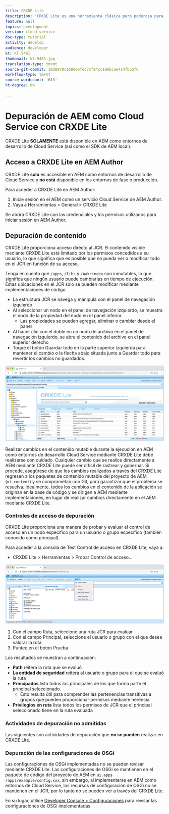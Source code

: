 ```yaml
---
title: CRXDE Lite
description: 'CRXDE Lite es una herramienta clásica pero poderosa para depurar AEM como entornos de Cloud Service Developer. CRXDE Lite proporciona un conjunto de funciones que ayudan a depurar todos los recursos y propiedades, a manipular las partes mutables del JCR y a investigar los permisos. '
feature: null
topics: development
version: cloud-service
doc-type: tutorial
activity: develop
audience: developer
kt: KT-5481
thumbnail: kt-5481.jpg
translation-type: tm+mt
source-git-commit: 10d0970c1b0debfec7cf94cc106bcae414fb55f6
workflow-type: tm+mt
source-wordcount: '613'
ht-degree: 0%

---
```



# Depuración de AEM como Cloud Service con CRXDE Lite

CRXDE Lite __SOLAMENTE__ está disponible en AEM como entornos de desarrollo de Cloud Service (así como el SDK de AEM local).

## Acceso a CRXDE Lite en AEM Author

CRXDE Lite __solo__ es accesible en AEM como entornos de desarrollo de Cloud Service y __no está__ disponible en los entornos de fase o producción.

Para acceder a CRXDE Lite en AEM Author:

1. Inicie sesión en el AEM como un servicio Cloud Service de AEM Author.
1. Vaya a Herramientas > General > CRXDE Lite

Se abrirá CRXDE Lite con las credenciales y los permisos utilizados para iniciar sesión en AEM Author.

## Depuración de contenido

CRXDE Lite proporciona acceso directo al JCR. El contenido visible mediante CRXDE Lite está limitado por los permisos concedidos a su usuario, lo que significa que es posible que no pueda ver o modificar todo en el JCR en función de su acceso.

Tenga en cuenta que `/apps`, `/libs` y `/oak:index` son inmutables, lo que significa que ningún usuario puede cambiarlas en tiempo de ejecución. Estas ubicaciones en el JCR solo se pueden modificar mediante implementaciones de código.

+ La estructura JCR se navega y manipula con el panel de navegación izquierdo
+ Al seleccionar un nodo en el panel de navegación izquierdo, se muestra el nodo de la propiedad del nodo en el panel inferior.
   + Las propiedades se pueden agregar, eliminar o cambiar desde el panel
+ Al hacer clic con el doble en un nodo de archivo en el panel de navegación izquierdo, se abre el contenido del archivo en el panel superior derecho
+ Toque el botón Guardar todo en la parte superior izquierda para mantener el cambio o la flecha abajo situada junto a Guardar todo para revertir los cambios no guardados.

![CRXDE Lite: Depuración de contenido](./assets/crxde-lite/debugging-content.png)

Realizar cambios en el contenido mutable durante la ejecución en AEM como entornos de desarrollo Cloud Service mediante CRXDE Lite debe realizarse con cuidado.
Cualquier cambio que se realice directamente a AEM mediante CRXDE Lite puede ser difícil de rastrear y gobernar. Si procede, asegúrese de que los cambios realizados a través del CRXDE Lite regresen a los paquetes de contenido mutable del proyecto de AEM (`ui.content`) y se comprometan con Git, para garantizar que el problema se resuelva. Idealmente, todos los cambios en el contenido de la aplicación se originan en la base de código y se dirigen a AEM mediante implementaciones, en lugar de realizar cambios directamente en el AEM mediante CRXDE Lite.

### Controles de acceso de depuración

CRXDE Lite proporciona una manera de probar y evaluar el control de acceso en un nodo específico para un usuario o grupo específico (también conocido como principal).

Para acceder a la consola de Test Control de acceso en CRXDE Lite, vaya a:

+ CRXDE Lite > Herramientas > Probar Control de acceso...

![CRXDE Lite - Control de acceso de prueba](./assets/crxde-lite/permissions__test-access-control.png)

1. Con el campo Ruta, seleccione una ruta JCR para evaluar
1. Con el campo Principal, seleccione el usuario o grupo con el que desea valorar la ruta
1. Puntee en el botón Prueba

Los resultados se muestran a continuación:

+ __Path__ reitera la ruta que se evaluó
+ __La entidad de seguridad__ reitera al usuario o grupo para el que se evaluó la ruta
+ __Principados__ lista todos los principales de los que forma parte el principal seleccionado.
   + Esto resulta útil para comprender las pertenencias transitivas a grupos que pueden proporcionar permisos mediante herencia
+ __Privilegios en ruta__ lista todos los permisos de JCR que el principal seleccionado tiene en la ruta evaluada

### Actividades de depuración no admitidas

Las siguientes son actividades de depuración que __no se pueden__ realizar en CRXDE Lite.

### Depuración de las configuraciones de OSGi

Las configuraciones de OSGi implementadas no se pueden revisar mediante CRXDE Lite. Las configuraciones de OSGi se mantienen en el paquete de código del proyecto de AEM en `ui.apps` `/apps/example/config.xxx`, sin embargo, al implementarse en AEM como entornos de Cloud Service, los recursos de configuración de OSGi no se mantienen en el JCR, por lo tanto no se pueden ver a través del CRXDE Lite.

En su lugar, utilice [Developer Console > Configuraciones](./developer-console.md#configurations) para revisar las configuraciones de OSGi implementadas.

